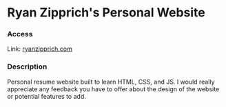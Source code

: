 # Ryan Zipprich's Personal Website

### Access

Link: [ryanzipprich.com](https://ryanzipprich.com)

### Description

Personal resume website built to learn HTML, CSS, and JS. I would really appreciate any feedback you have to offer about the design of the website or potential features to add.
